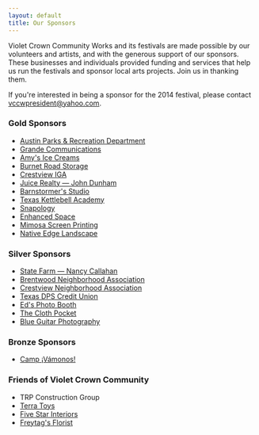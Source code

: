 ```yaml
---
layout: default
title: Our Sponsors
---
```


Violet Crown Community Works and its festivals are made possible by our
volunteers and artists, and with the generous support of our sponsors. These
businesses and individuals provided funding and services that help us run the
festivals and sponsor local arts projects.  Join us in thanking them.

If you're interested in being a sponsor for the 2014 festival, please contact <vccwpresident@yahoo.com>.

### Gold Sponsors

* [Austin Parks & Recreation Department](http://www.austintexas.gov/department/parks-and-recreation)
* [Grande Communications](http://www.grandecom.com/)
* [Amy's Ice Creams](http://www.amysicecreams.com/)
* [Burnet Road Storage](http://www.burnetroadstorage.com/)
* [Crestview IGA](https://www.facebook.com/pages/Crestview-Minimax-IGA/102220176512681)
* [Juice Realty &mdash; John Dunham](http://www.johndunham.com/home.asp)
* [Barnstormer's Studio](http://www.barnstormersmusic.com/)
* [Texas Kettlebell Academy](http://www.txkettlebell.com/)
* [Snapology](http://www.snapology.com/)
* [Enhanced Space](http://www.enhancedspace.com/)
* [Mimosa Screen Printing](http://www.mimosascreenprinting.com/)
* [Native Edge Landscape](http://nativeedgelandscape.com/)

### Silver Sponsors

* [State Farm &mdash; Nancy Callahan](http://nancyjocallahan.com/)
* [Brentwood Neighborhood Association](http://brentwoodaustin.blogspot.com/)
* [Crestview Neighborhood Association](http://www.crestviewna.org/)
* [Texas DPS Credit Union](http://www.txdpscu.org/)
* [Ed's Photo Booth](http://www.edsphotobooth.com/)
* [The Cloth Pocket](https://www.facebook.com/theclothpocket)
* [Blue Guitar Photography](https://www.facebook.com/BlueGuitarPhotography)

### Bronze Sponsors

* [Camp ¡Vámonos!](http://www.campvamonos.com/)

### Friends of Violet Crown Community

* TRP Construction Group
* [Terra Toys](http://www.terratoys.com/)
* [Five Star Interiors](https://www.facebook.com/pages/Five-Star-Interiors/155474834491448)
* [Freytag's Florist](http://www.freytagsflorist.com/)
